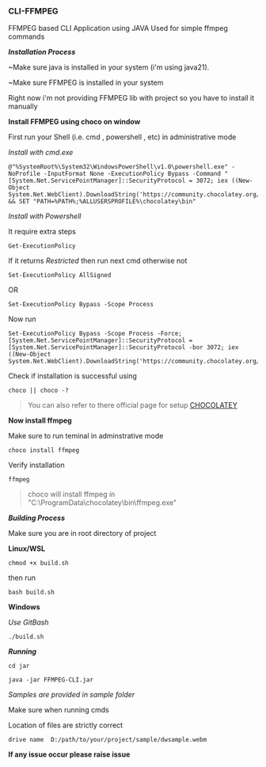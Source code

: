 ### CLI-FFMPEG
FFMPEG based CLI Application using JAVA
Used for simple ffmpeg commands

***Installation Process***

~Make sure java is installed in your system  (i'm using java21).

~Make sure FFMPEG is installed in your system

Right now i'm not providing FFMPEG lib with project 
so you have to install it manually 

**Install FFMPEG using choco on window**

First run your Shell (i.e. cmd , powershell , etc) in administrative mode

*Install with cmd.exe*

```
@"%SystemRoot%\System32\WindowsPowerShell\v1.0\powershell.exe" -NoProfile -InputFormat None -ExecutionPolicy Bypass -Command "[System.Net.ServicePointManager]::SecurityProtocol = 3072; iex ((New-Object System.Net.WebClient).DownloadString('https://community.chocolatey.org/install.ps1'))" && SET "PATH=%PATH%;%ALLUSERSPROFILE%\chocolatey\bin"
```

*Install with Powershell*

It require extra steps

```
Get-ExecutionPolicy
```

If it returns *Restricted* then run next cmd otherwise not

```
Set-ExecutionPolicy AllSigned
```

OR

```
Set-ExecutionPolicy Bypass -Scope Process
```

Now run

```
Set-ExecutionPolicy Bypass -Scope Process -Force; [System.Net.ServicePointManager]::SecurityProtocol = [System.Net.ServicePointManager]::SecurityProtocol -bor 3072; iex ((New-Object System.Net.WebClient).DownloadString('https://community.chocolatey.org/install.ps1'))
```

Check if installation is successful using

```
choco || choco -?
```

>You can also refer to there official page for setup [CHOCOLATEY](https://docs.chocolatey.org/en-us/choco/setup)

**Now install ffmpeg**

Make sure to run teminal in adminstrative mode

```
choco install ffmpeg
```

Verify installation 

```
ffmpeg
```

>choco will install ffmpeg in "C:\ProgramData\chocolatey\bin\ffmpeg.exe"

***Building Process***

Make sure you are in root directory of project

**Linux/WSL**

```
chmod +x build.sh
```

then run

```
bash build.sh
```

**Windows**

*Use GitBash*

```
./build.sh
```

***Running***

```
cd jar
```

```
java -jar FFMPEG-CLI.jar
```

*Samples are provided in sample folder*

Make sure when running cmds 

Location of files are strictly correct
``` 
drive name  D:/path/to/your/project/sample/dwsample.webm
```

**If any issue occur please raise issue**
